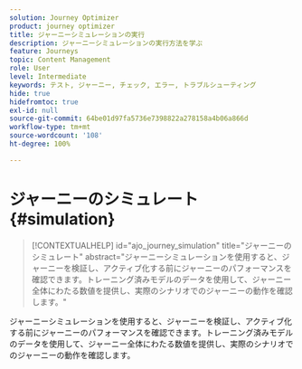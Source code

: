 ```yaml
---
solution: Journey Optimizer
product: journey optimizer
title: ジャーニーシミュレーションの実行
description: ジャーニーシミュレーションの実行方法を学ぶ
feature: Journeys
topic: Content Management
role: User
level: Intermediate
keywords: テスト, ジャーニー, チェック, エラー, トラブルシューティング
hide: true
hidefromtoc: true
exl-id: null
source-git-commit: 64be01d97fa5736e7398822a278158a4b06a866d
workflow-type: tm+mt
source-wordcount: '108'
ht-degree: 100%

---
```


# ジャーニーのシミュレート{#simulation}

>[!CONTEXTUALHELP]
>id="ajo_journey_simulation"
>title="ジャーニーのシミュレート"
>abstract="ジャーニーシミュレーションを使用すると、ジャーニーを検証し、アクティブ化する前にジャーニーのパフォーマンスを確認できます。トレーニング済みモデルのデータを使用して、ジャーニー全体にわたる数値を提供し、実際のシナリオでのジャーニーの動作を確認します。"

ジャーニーシミュレーションを使用すると、ジャーニーを検証し、アクティブ化する前にジャーニーのパフォーマンスを確認できます。トレーニング済みモデルのデータを使用して、ジャーニー全体にわたる数値を提供し、実際のシナリオでのジャーニーの動作を確認します。